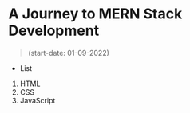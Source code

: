 # A Journey to MERN Stack Development
> (start-date: 01-09-2022)

* List
1. HTML
2. CSS
3. JavaScript